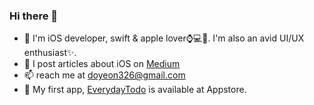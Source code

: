 ### Hi there 👋
- 🔭 I'm iOS developer, swift & apple lover⌚️💻📱. I'm also an avid UI/UX enthusiast✨.
- 💬 I post articles about iOS on [Medium](https://doyeona.medium.com, "Medium")
- 📫 reach me at doyeon326@gmail.com
- 📱 My first app, [EverydayTodo](https://apps.apple.com/kr/app/everydaytodo/id1549451957, "EverydayTodo") is available at Appstore. 
<!--
**doyeon326/doyeon326** is a ✨ _special_ ✨ repository because its `README.md` (this file) appears on your GitHub profile.

Here are some ideas to get you started:

- 🔭 I’m currently working on ...
- 🌱 I’m currently learning ...
- 👯 I’m looking to collaborate on ...
- 🤔 I’m looking for help with ...
- 💬 Ask me about ...
- 📫 How to reach me: ...
- 😄 Pronouns: ...
- ⚡ Fun fact: ...
-->
